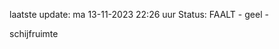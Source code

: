laatste update: 
ma 13-11-2023 22:26   uur 
Status: FAALT - geel - 
<div class="service Y">schijfruimte</div>